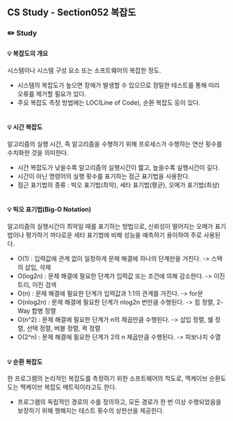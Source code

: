 ## CS Study - Section052 복잡도
### ✏️ Study
#### 💡 복잡도의 개요
시스템이나 시스템 구성 요소 또는 소프트웨어의 복잡한 정도.
- 시스템의 복잡도가 높으면 장애가 발생할 수 있으므로 정밀한 테스트를 통해 미리 오류를 제거할 필요가 있다.
- 주요 복잡도 측정 방법에는 LOC(Line of Code), 순환 복잡도 등이 있다.
<br><br>

#### 💡 시간 복잡도
알고리즘의 실행 시간, 즉 알고리즘을 수행하기 위해 프로세스가 수행하는 연산 횟수를 수치화한 것을 의미한다.
- 시간 복잡도가 낮을수록 알고리즘의 실행시간이 짧고, 높을수록 실행시간이 길다.
- 시간이 아닌 명령어의 실행 횟수를 표기하는 점근 표기법을 사용한다.
- 점근 표기법의 종류 : 빅오 표기법(최악), 세타 표기법(평균), 오메가 표기법(최상)
<br><br>

#### 💡 빅오 표기법(Big-O Notation)
알고리즘의 실행시간이 최악일 때를 표기하는 방법으로, 신뢰성이 떨어지는 오메가 표기법이나 평가하기 까다로운 세타 표기법에 비해 성능을 예측하기 용이하여 주로 사용된다.
- O(1) : 입력값에 관계 없이 일정하게 문제 해결에 하나의 단계만을 거친다. -> 스택의 삽입, 삭제
- O(log2n) : 문제 해결에 필요한 단계가 입력값 또는 조건에 의해 감소한다. -> 이진 트리, 이진 검색
- O(n) : 문제 해결에 필요한 단계가 입력값과 1:1의 관계를 가진다. -> for문
- O(nlog2n) : 문제 해결에 필요한 단계가 nlog2n 번만큼 수행된다. -> 힙 정렬, 2-Way 합병 정렬
- O(n^2) : 문제 해결에 필요한 단계가 n의 제곱만큼 수행된다. -> 삽입 정렬, 쉘 정렬, 선택 정렬, 버블 정렬, 퀵 정렬
- O(2^n) : 문제 해결에 필요한 단계가 2의 n 제곱만큼 수행된다. -> 피보나치 수열
<br><br>

#### 💡 순환 복잡도
한 프로그램의 논리적인 복잡도를 측정하기 위한 소프트웨어의 척도로, 맥케이브 순환도 도는 맥케이브 복잡도 메트릭이라고도 한다.
- 프로그램의 독립적인 경로의 수를 정의하고, 모든 경로가 한 번 이상 수행되었음을 보장하기 위해 행해지는 테스트 횟수의 상한선을 제공한다.